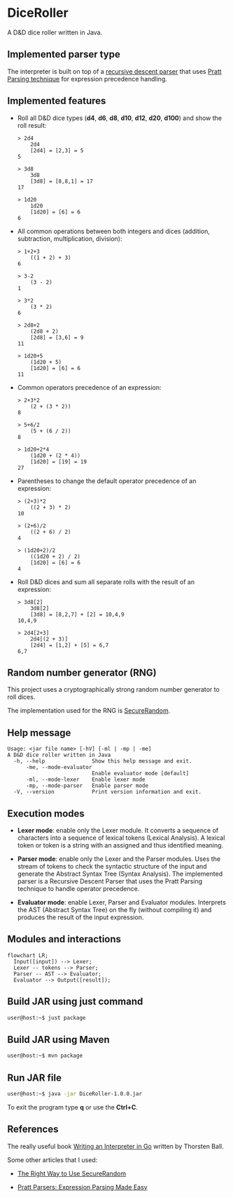 # DiceRoller

A D&D dice roller written in Java.

## Implemented parser type

The interpreter is built on top of a [recursive descent parser](https://www.wikiwand.com/en/articles/Recursive_descent_parser)
that uses [Pratt Parsing technique](https://en.wikipedia.org/wiki/Operator-precedence_parser#Pratt_parsing) for expression
precedence handling.

## Implemented features

- Roll all D&D dice types (**d4**, **d6**, **d8**, **d10**, **d12**, **d20**, **d100**) and show the roll result:

    ```
    > 2d4
        2d4
        [2d4] = [2,3] = 5
    5

    > 3d8
        3d8
        [3d8] = [8,8,1] = 17
    17

    > 1d20
        1d20
        [1d20] = [6] = 6
    6
    ```

- All common operations between both integers and dices (addition, subtraction, multiplication, division):

    ```
    > 1+2+3
        ((1 + 2) + 3)
    6

    > 3-2
        (3 - 2)
    1

    > 3*2
        (3 * 2)
    6

    > 2d8+2
        (2d8 + 2)
        [2d8] = [3,6] = 9
    11

    > 1d20+5
        (1d20 + 5)
        [1d20] = [6] = 6
    11
    ```

- Common operators precedence of an expression:

    ```
    > 2+3*2
        (2 + (3 * 2))
    8

    > 5+6/2
        (5 + (6 / 2))
    8

    > 1d20+2*4
        (1d20 + (2 * 4))
        [1d20] = [19] = 19
    27
    ```

- Parentheses to change the default operator precedence of an expression:

    ```
    > (2+3)*2
        ((2 + 3) * 2)
    10

    > (2+6)/2
        ((2 + 6) / 2)
    4

    > (1d20+2)/2
        ((1d20 + 2) / 2)
        [1d20] = [6] = 6
    4
    ```

- Roll D&D dices and sum all separate rolls with the result of an expression:

    ```
    > 3d8[2]
        3d8[2]
        [3d8] = [8,2,7] + [2] = 10,4,9
    10,4,9

    > 2d4[2+3]
        2d4[(2 + 3)]
        [2d4] = [1,2] + [5] = 6,7
    6,7
    ```

## Random number generator (RNG)

This project uses a cryptographically strong random number generator to roll dices.

The implementation used for the RNG is [SecureRandom](https://docs.oracle.com/en/java/javase/17/docs/api/java.base/java/security/SecureRandom.html).

## Help message

```
Usage: <jar file name> [-hV] [-ml | -mp | -me]
A D&D dice roller written in Java
  -h, --help               Show this help message and exit.
      -me, --mode-evaluator
                           Enable evaluator mode [default]
      -ml, --mode-lexer    Enable lexer mode
      -mp, --mode-parser   Enable parser mode
  -V, --version            Print version information and exit.
```

## Execution modes

- **Lexer mode**: enable only the Lexer module. It converts a sequence of characters into a sequence of lexical tokens
(Lexical Analysis). A lexical token or token is a string with an assigned and thus identified meaning.

- **Parser mode**: enable only the Lexer and the Parser modules. Uses the stream of tokens to check the syntactic
structure of the input and generate the Abstract Syntax Tree (Syntax Analysis). The implemented parser is a
Recursive Descent Parser that uses the Pratt Parsing technique to handle operator precedence.

- **Evaluator mode**: enable Lexer, Parser and Evaluator modules. Interprets the AST (Abstract Syntax
Tree) on the fly (without compiling it) and produces the result of the input expression.

## Modules and interactions

```mermaid
flowchart LR;
  Input([input]) --> Lexer;
  Lexer -- tokens --> Parser;
  Parser -- AST --> Evaluator;
  Evaluator --> Output([result]);
```

## Build JAR using just command
```bash
user@host:~$ just package
```

## Build JAR using Maven
```bash
user@host:~$ mvn package
```

## Run JAR file
```bash
user@host:~$ java -jar DiceRoller-1.0.0.jar
```

To exit the program type **q** or use the **Ctrl+C**.

## References
The really useful book [Writing an Interpreter in Go](https://interpreterbook.com/) written by Thorsten Ball.

Some other articles that I used:

- [The Right Way to Use SecureRandom](https://tersesystems.com/blog/2015/12/17/the-right-way-to-use-securerandom/)

- [Pratt Parsers: Expression Parsing Made Easy](https://journal.stuffwithstuff.com/2011/03/19/pratt-parsers-expression-parsing-made-easy/)
